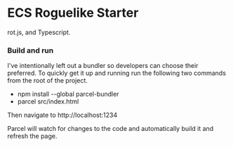 # ECS Roguelike Starter

rot.js, and Typescript.

### Build and run
I've intentionally left out a bundler so developers can choose their preferred.
To quickly get it up and running run the following two commands from the root of the project.

- npm install --global parcel-bundler
- parcel src/index.html

Then navigate to http://localhost:1234

Parcel will watch for changes to the code and automatically build it and refresh the page.